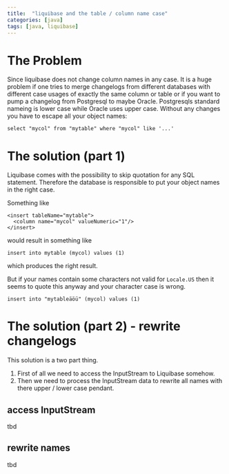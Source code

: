 ```yaml
---
title:  "liquibase and the table / column name case"
categories: [java]
tags: [java, liquibase]
---
```


# The Problem

Since liquibase does not change column names in any case.
It is a huge problem if one tries to merge changelogs from different databases with different case 
usages of exactly the same column or table or if you want to pump a changelog from Postgresql to
maybe Oracle. Postgresqls standard nameing is lower case while Oracle uses upper case. Without any
changes you have to escape all your object names:

    select "mycol" from "mytable" where "mycol" like '...'
    
# The solution (part 1) 

Liquibase comes with the possibility to skip quotation for any SQL statement. Therefore the database 
is responsible to put your object names in the right case. 

Something like

    <insert tableName="mytable">
      <column name="mycol" valueNumeric="1"/>
    </insert>
    
would result in something like 

    insert into mytable (mycol) values (1)
    
which produces the right result. 

But if your names contain some characters not valid for `Locale.US` then it seems to quote this anyway 
and your character case is wrong.

    insert into "mytableäöü" (mycol) values (1)
    
# The solution (part 2) - rewrite changelogs 

This solution is a two part thing. 

1. First of all we need to access the InputStream to Liquibase somehow. 
2. Then we need to process the InputStream data to rewrite all names with there upper / lower case pendant.

## access InputStream
tbd 

## rewrite names
tbd

